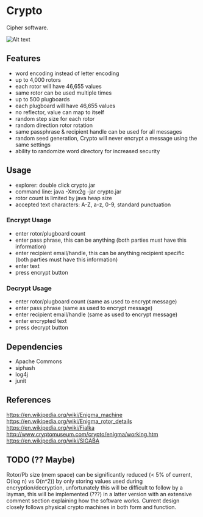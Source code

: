 # Crypto
Cipher software.  
  
![Alt text](/scr2.png?raw=true "Crypto")  
  
## Features
- word encoding instead of letter encoding
- up to 4,000 rotors
- each rotor will have 46,655 values
- same rotor can be used multiple times
- up to 500 plugboards
- each plugboard will have 46,655 values
- no reflector, value can map to itself
- random step size for each rotor
- random direction rotor rotation
- same passphrase & recipient handle can be used for all messages
- random seed generation, Crypto will never encrypt a message using the same settings
- ability to randomize word directory for increased security

## Usage
- explorer: double click crypto.jar
- command line: java -Xmx2g -jar crypto.jar
- rotor count is limited by java heap size
- accepted text characters: A-Z, a-z, 0-9, standard punctuation

### Encrypt Usage
- enter rotor/plugboard count
- enter pass phrase, this can be anything (both parties must have this information)
- enter recipient email/handle, this can be anything recipient specific (both parties must have this information)
- enter text
- press encrypt button

### Decrypt Usage
- enter rotor/plugboard count (same as used to encrypt message)
- enter pass phrase (same as used to encrypt message)
- enter recipient email/handle (same as used to encrypt message)
- enter encrypted text
- press decrypt button

## Dependencies
- Apache Commons
- siphash
- log4j
- junit

## References
https://en.wikipedia.org/wiki/Enigma_machine  
https://en.wikipedia.org/wiki/Enigma_rotor_details  
https://en.wikipedia.org/wiki/Fialka  
http://www.cryptomuseum.com/crypto/enigma/working.htm  
https://en.wikipedia.org/wiki/SIGABA

## TODO (?? Maybe)
Rotor/Pb size (mem space) can be significantly reduced (< 5% of current, O(log n) vs O(n^2)) by only storing values used during encryption/decryption, unfortunately this will be difficult to follow by a layman, this will be implemented (???) in a latter version with an extensive comment section explaining how the software works. Current design closely follows physical crypto machines in both form and function.

